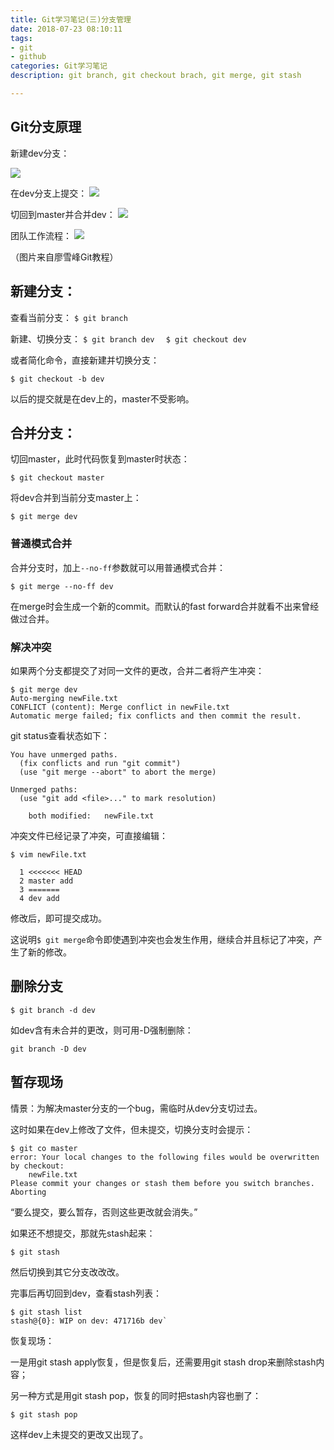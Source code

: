 ```yaml
---
title: Git学习笔记(三)分支管理
date: 2018-07-23 08:10:11
tags: 
- git 
- github
categories: Git学习笔记
description: git branch, git checkout brach, git merge, git stash

---
```


## Git分支原理

新建dev分支：

![](https://upload-images.jianshu.io/upload_images/6240664-4aeeeb17e9f519c3.png?imageMogr2/auto-orient/strip%7CimageView2/2/w/1240)

在dev分支上提交：
![](https://upload-images.jianshu.io/upload_images/6240664-66182b80e4370d17.png?imageMogr2/auto-orient/strip%7CimageView2/2/w/1240)

切回到master并合并dev：
![](https://upload-images.jianshu.io/upload_images/6240664-b15f29feec52cbea.png?imageMogr2/auto-orient/strip%7CimageView2/2/w/1240)

团队工作流程：
![](https://upload-images.jianshu.io/upload_images/6240664-c1fa748a1913b636.png?imageMogr2/auto-orient/strip%7CimageView2/2/w/1240)

（图片来自廖雪峰Git教程）

## 新建分支：

查看当前分支：
`$ git branch`

新建、切换分支：
`$ git branch dev  `
`$ git checkout dev `

或者简化命令，直接新建并切换分支：

`$ git checkout -b dev`

以后的提交就是在dev上的，master不受影响。

## 合并分支：

切回master，此时代码恢复到master时状态：

`$ git checkout master `

将dev合并到当前分支master上：

`$ git merge dev `

### 普通模式合并
合并分支时，加上`--no-ff`参数就可以用普通模式合并：

`$ git merge --no-ff dev `

在merge时会生成一个新的commit。而默认的fast forward合并就看不出来曾经做过合并。

### 解决冲突

如果两个分支都提交了对同一文件的更改，合并二者将产生冲突：

```
$ git merge dev
Auto-merging newFile.txt
CONFLICT (content): Merge conflict in newFile.txt
Automatic merge failed; fix conflicts and then commit the result.
```

git status查看状态如下：
```
You have unmerged paths.
  (fix conflicts and run "git commit")
  (use "git merge --abort" to abort the merge)

Unmerged paths:
  (use "git add <file>..." to mark resolution)

	both modified:   newFile.txt
```

冲突文件已经记录了冲突，可直接编辑：
```
$ vim newFile.txt 

  1 <<<<<<< HEAD                                                                
  2 master add
  3 =======
  4 dev add

```
修改后，即可提交成功。

这说明`$ git merge`命令即使遇到冲突也会发生作用，继续合并且标记了冲突，产生了新的修改。

## 删除分支

`$ git branch -d dev`

如dev含有未合并的更改，则可用-D强制删除：

`git branch -D dev`

## 暂存现场

情景：为解决master分支的一个bug，需临时从dev分支切过去。

这时如果在dev上修改了文件，但未提交，切换分支时会提示：
```
$ git co master
error: Your local changes to the following files would be overwritten by checkout:
	newFile.txt
Please commit your changes or stash them before you switch branches.
Aborting
```

“要么提交，要么暂存，否则这些更改就会消失。”

如果还不想提交，那就先stash起来：

`$ git stash`

然后切换到其它分支改改改。

完事后再切回到dev，查看stash列表：
```
$ git stash list
stash@{0}: WIP on dev: 471716b dev`
```

恢复现场：

一是用git stash apply恢复，但是恢复后，还需要用git stash drop来删除stash内容；

另一种方式是用git stash pop，恢复的同时把stash内容也删了：

`$ git stash pop`

这样dev上未提交的更改又出现了。
